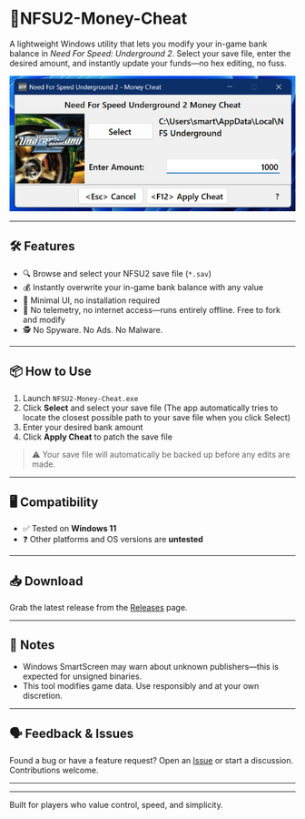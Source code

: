 # 💸NFSU2-Money-Cheat
A lightweight Windows utility that lets you modify your in-game bank balance in *Need For Speed: Underground 2*. Select your save file, enter the desired amount, and instantly update your funds—no hex editing, no fuss.

![Screenshot](Screenshots/NFSU2-Money-Cheat-Screenshot.png)

---

## 🛠 Features

- 🔍 Browse and select your NFSU2 save file (`*.sav`)
- 💰 Instantly overwrite your in-game bank balance with any value
- 🧼 Minimal UI, no installation required
- 🔐 No telemetry, no internet access—runs entirely offline. Free to fork and modify
- 🕵️ No Spyware. No Ads. No Malware.

---

## 📦 How to Use

1. Launch `NFSU2-Money-Cheat.exe`
2. Click **Select** and select your save file (The app automatically tries to locate the closest possible path to your save file when you click Select)
3. Enter your desired bank amount
4. Click **Apply Cheat** to patch the save file

> ⚠️ Your save file will automatically be backed up before any edits are made.

---

## 🖥 Compatibility

- ✅ Tested on **Windows 11**
- ❓ Other platforms and OS versions are **untested**

---

## 📥 Download

Grab the latest release from the [Releases](https://github.com/aryaanlambe/NFSU2-Money-Cheat/releases) page.

---

## 🧠 Notes

- Windows SmartScreen may warn about unknown publishers—this is expected for unsigned binaries.
- This tool modifies game data. Use responsibly and at your own discretion.

---

## 🗣 Feedback & Issues

Found a bug or have a feature request? Open an [Issue](https://github.com/aryaanlambe/NFSU2-Money-Cheat/issues) or start a discussion. Contributions welcome.

---

---

Built for players who value control, speed, and simplicity.
